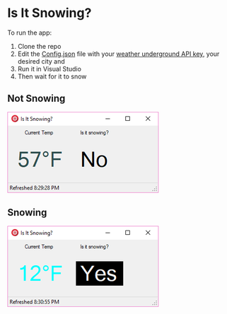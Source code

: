 # Is It Snowing?

To run the app:
1. Clone the repo 
1. Edit the [Config.json](https://github.com/dannylloyd/IsItSnowing/blob/master/IsItSnowing/Config.json) file with your [weather underground API key](https://www.wunderground.com/weather/api/), your desired city and 
1. Run it in Visual Studio
1. Then wait for it to snow

## Not Snowing
![Not Snowing](https://raw.githubusercontent.com/dannylloyd/IsItSnowing/master/docs/NotSnowing.png)

## Snowing
![Snowing](https://raw.githubusercontent.com/dannylloyd/IsItSnowing/master/docs/Snowing.png)
